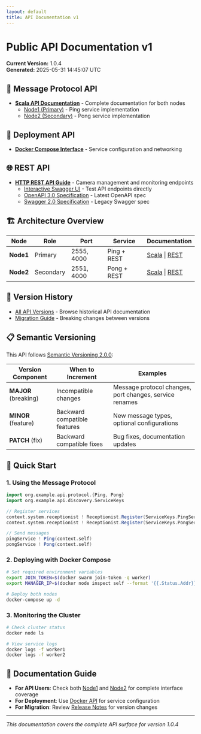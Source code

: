 ```yaml
---
layout: default
title: API Documentation v1
---
```


# Public API Documentation v1

**Current Version:** 1.0.4  
**Generated:** 2025-05-31 14:45:07 UTC

## 📨 Message Protocol API

- [**Scala API Documentation**](./scala/) - Complete documentation for both nodes
  - [Node1 (Primary)](./scala/node1/) - Ping service implementation
  - [Node2 (Secondary)](./scala/node2/) - Pong service implementation

## 🐳 Deployment API

- [**Docker Compose Interface**](./docker/) - Service configuration and networking

## 🌐 REST API

- [**HTTP REST API Guide**](./rest/api-guide.html) - Camera management and monitoring endpoints
  - [Interactive Swagger UI](./rest/index.html) - Test API endpoints directly
  - [OpenAPI 3.0 Specification](./rest/openapi.json) - Latest OpenAPI spec
  - [Swagger 2.0 Specification](./rest/swagger.json) - Legacy Swagger spec

## 🏗️ Architecture Overview

| Node | Role | Port | Service | Documentation |
|------|------|------|---------|---------------|
| **Node1** | Primary | 2555, 4000 | Ping + REST | [Scala](./scala/node1/) \| [REST](./rest/api-guide.html) |
| **Node2** | Secondary | 2551, 4000 | Pong + REST | [Scala](./scala/node2/) \| [REST](./rest/api-guide.html) |

## 🔄 Version History

- [All API Versions](../index.html) - Browse historical API documentation
- [Migration Guide](https://github.com/brunoesposito2/DockerSwarmAkka/releases) - Breaking changes between versions

## 📋 Semantic Versioning

This API follows [Semantic Versioning 2.0.0](https://semver.org/):

| Version Component | When to Increment | Examples |
|------------------|-------------------|----------|
| **MAJOR** (breaking) | Incompatible changes | Message protocol changes, port changes, service renames |
| **MINOR** (feature) | Backward compatible features | New message types, optional configurations |
| **PATCH** (fix) | Backward compatible fixes | Bug fixes, documentation updates |

## 🚀 Quick Start

### 1. Using the Message Protocol

```scala
import org.example.api.protocol.{Ping, Pong}
import org.example.api.discovery.ServiceKeys

// Register services
context.system.receptionist ! Receptionist.Register(ServiceKeys.PingServiceKey, context.self)
context.system.receptionist ! Receptionist.Register(ServiceKeys.PongServiceKey, context.self)

// Send messages
pingService ! Ping(context.self)
pongService ! Pong(context.self)
```

### 2. Deploying with Docker Compose

```bash
# Set required environment variables
export JOIN_TOKEN=$(docker swarm join-token -q worker)
export MANAGER_IP=$(docker node inspect self --format '{{.Status.Addr}}')

# Deploy both nodes
docker-compose up -d
```

### 3. Monitoring the Cluster

```bash
# Check cluster status
docker node ls

# View service logs
docker logs -f worker1
docker logs -f worker2
```

## 📖 Documentation Guide

- **For API Users**: Check both [Node1](./scala/node1/) and [Node2](./scala/node2/) for complete interface coverage
- **For Deployment**: Use [Docker API](./docker/) for service configuration
- **For Migration**: Review [Release Notes](https://github.com/brunoesposito2/DockerSwarmAkka/releases) for version changes

---

*This documentation covers the complete API surface for version 1.0.4*
